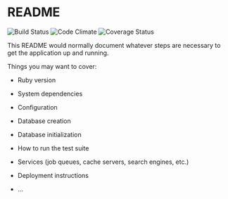 # README
![Build Status](https://codeship.com/projects/eedf35a0-31b1-0135-88a3-36beedd22907/status?branch=master)
![Code Climate](https://codeclimate.com/github/cbirdsong215/Best-places-to-drink-in-public.png)
![Coverage Status](https://coveralls.io/repos/cbirdsong215/Best-places-to-drink-in-public/badge.png)

This README would normally document whatever steps are necessary to get the
application up and running.

Things you may want to cover:

* Ruby version

* System dependencies

* Configuration

* Database creation

* Database initialization

* How to run the test suite

* Services (job queues, cache servers, search engines, etc.)

* Deployment instructions

* ...
